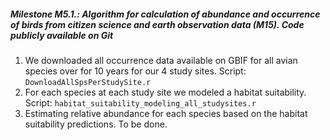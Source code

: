 ##### **Milestone M5.1.**: Algorithm for calculation of abundance and occurrence of birds from citizen science and earth observation data (M15). Code publicly available on Git

1. We downloaded all occurrence data available on GBIF for all avian species over for 10 years for our 4 study sites. Script:  `DownloadAllSpsPerStudySite.r `
2. For each species at each study site we modeled a habitat suitability. Script: `habitat_suitability_modeling_all_studysites.r`
3. Estimating relative abundance for each species based on the habitat suitability predictions. To be done. 
